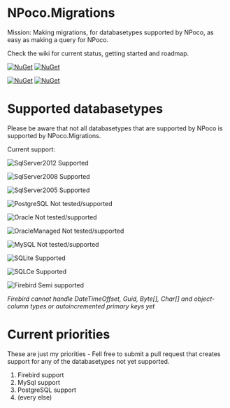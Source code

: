 # NPoco.Migrations

Mission: Making migrations, for databasetypes supported by NPoco, as easy as making a query for NPoco.

Check the wiki for current status, getting started and roadmap.

[![NuGet](https://img.shields.io/appveyor/ci/Flaeng/npoco-migrations.svg?style=for-the-badge&label=appveyor&logo=appveyor&logoColor=FFF)](https://ci.appveyor.com/project/Flaeng/npoco-migrations)
[![NuGet](https://img.shields.io/appveyor/tests/Flaeng/npoco-migrations.svg?style=for-the-badge&label=appveyor&logo=appveyor&logoColor=FFF)](https://ci.appveyor.com/project/Flaeng/npoco-migrations) 

[![NuGet](https://img.shields.io/nuget/v/NPoco.Migrations.svg?style=for-the-badge&label=nuget&logo=nuget&logoColor=FFF)](https://www.nuget.org/packages/NPoco.Migrations/)
[![NuGet](https://img.shields.io/nuget/dt/NPoco.Migrations.svg?style=for-the-badge&label=nuget&logo=nuget&logoColor=FFF)](https://www.nuget.org/packages/NPoco.Migrations/)

# Supported databasetypes

Please be aware that not all databasetypes that are supported by NPoco is supported by NPoco.Migrations.

Current support:

![SqlServer2012 Supported](https://img.shields.io/badge/SqlServer2012-Supported-green?style=for-the-badge)

![SqlServer2008 Supported](https://img.shields.io/badge/SqlServer2008-Supported-green?style=for-the-badge)

![SqlServer2005 Supported](https://img.shields.io/badge/SqlServer2005-Supported-green?style=for-the-badge)

![PostgreSQL Not tested/supported](https://img.shields.io/badge/PostgreSQL-Not%20tested%2Fsupported-red?style=for-the-badge)

![Oracle Not tested/supported](https://img.shields.io/badge/Oracle-Not%20tested%2Fsupported-red?style=for-the-badge)

![OracleManaged Not tested/supported](https://img.shields.io/badge/OracleManaged-Not%20tested%2Fsupported-red?style=for-the-badge)

![MySQL Not tested/supported](https://img.shields.io/badge/MySQL-Not%20tested%2Fsupported-red?style=for-the-badge)

![SQLite Supported](https://img.shields.io/badge/SQLite-Supported-green?style=for-the-badge)

![SQLCe Supported](https://img.shields.io/badge/SQLCe-Supported-green?style=for-the-badge)

![Firebird Semi supported](https://img.shields.io/badge/Firebird-Semi%20supported-yellowgreen?style=for-the-badge)

_Firebird cannot handle DateTimeOffset, Guid, Byte[], Char[] and object-column types or autoincremented primary keys yet_

# Current priorities

These are just my priorities - Fell free to submit a pull request that creates support for any of the databasetypes not yet supported. 

1) Firebird support
2) MySql support
3) PostgreSQL support
4) (every else)
